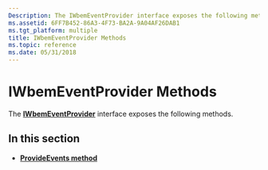 ```yaml
---
Description: The IWbemEventProvider interface exposes the following methods.
ms.assetid: 6FF7B452-86A3-4F73-BA2A-9A04AF26DAB1
ms.tgt_platform: multiple
title: IWbemEventProvider Methods
ms.topic: reference
ms.date: 05/31/2018
---
```


# IWbemEventProvider Methods

The [**IWbemEventProvider**](/windows/desktop/api/Wbemprov/nn-wbemprov-iwbemeventprovider) interface exposes the following methods.

## In this section

-   [**ProvideEvents method**](/windows/desktop/api/Wbemprov/nf-wbemprov-iwbemeventprovider-provideevents)

 

 



